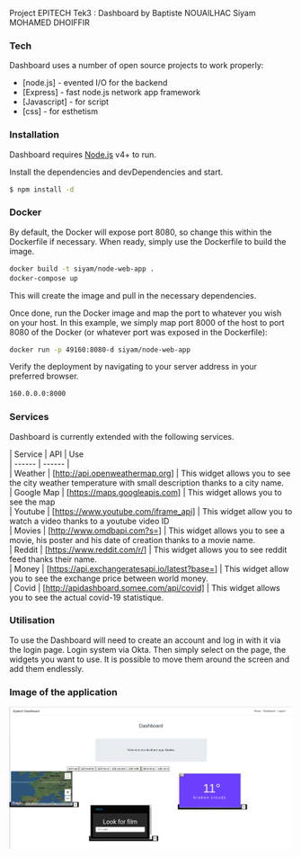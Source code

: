 Project EPITECH Tek3 : Dashboard by
Baptiste NOUAILHAC
Siyam MOHAMED DHOIFFIR

### Tech

Dashboard uses a number of open source projects to work properly:

* [node.js] - evented I/O for the backend
* [Express] - fast node.js network app framework
* [Javascript] - for script
* [css] - for esthetism

### Installation

Dashboard requires [Node.js](https://nodejs.org/) v4+ to run.

Install the dependencies and devDependencies and start.

```sh
$ npm install -d
```

### Docker

By default, the Docker will expose port 8080, so change this within the Dockerfile if necessary. When ready, simply use the Dockerfile to build the image.

```sh
docker build -t siyam/node-web-app .
docker-compose up
```
This will create the image and pull in the necessary dependencies.

Once done, run the Docker image and map the port to whatever you wish on your host. In this example, we simply map port 8000 of the host to port 8080 of the Docker (or whatever port was exposed in the Dockerfile):

```sh
docker run -p 49160:8080-d siyam/node-web-app
```

Verify the deployment by navigating to your server address in your preferred browser.

```sh
160.0.0.0:8000
```

### Services

Dashboard is currently extended with the following services.

| Service | API | Use<br/>
| ------ | ------ |<br/>
| Weather | [http://api.openweathermap.org] | This widget allows you to see the city weather temperature with small description thanks to a city name.<br/>
| Google Map | [https://maps.googleapis.com] | This widget allows you to see the map<br/>
| Youtube | [https://www.youtube.com/iframe_api] | This widget allow you to watch a video thanks to a youtube video ID<br/>
| Movies | [http://www.omdbapi.com?s=] | This widget allows you to see a movie, his poster and his date of creation thanks to a movie name.<br/>
| Reddit | [https://www.reddit.com/r/] | This widget allows you to see reddit feed thanks their name.<br/>
| Money | [https://api.exchangeratesapi.io/latest?base=] | This widget allow you to see the exchange price between world money.<br/>
| Covid | [http://apidashboard.somee.com/api/covid] | This widget allows you to see the actual covid-19 statistique.<br/>

### Utilisation

To use the Dashboard will need to create an account and log in with it via the login page.
Login system via Okta.
Then simply select on the page, the widgets you want to use.
It is possible to move them around the screen and add them endlessly.

### Image of the application

![in Dashboard](https://github.com/BNouailhac/Dashboard_Epitech/blob/master/Image_Git/cap.png)
